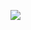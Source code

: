 <a href="https://api.whatsapp.com/send/?phone=595992667005&text=Hola we&type=phone_number&app_absent=0" target="blank"><img src="https://img.shields.io/badge/Ivan-25D366?style=for-the-badge&logo=whatsapp&logoColor=white" />